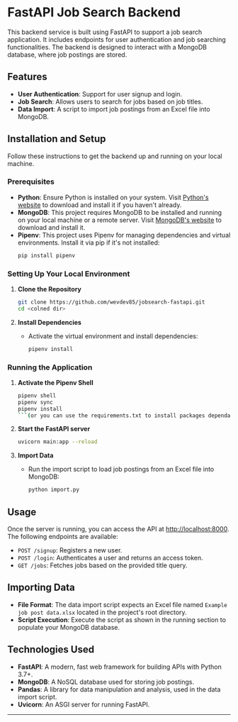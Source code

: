 # FastAPI Job Search Backend

This backend service is built using FastAPI to support a job search application. It includes endpoints for user authentication and job searching functionalities. The backend is designed to interact with a MongoDB database, where job postings are stored.

## Features

- **User Authentication**: Support for user signup and login.
- **Job Search**: Allows users to search for jobs based on job titles.
- **Data Import**: A script to import job postings from an Excel file into MongoDB.

## Installation and Setup

Follow these instructions to get the backend up and running on your local machine.

### Prerequisites

- **Python**: Ensure Python is installed on your system. Visit [Python's website](https://www.python.org/downloads/) to download and install it if you haven't already.
- **MongoDB**: This project requires MongoDB to be installed and running on your local machine or a remote server. Visit [MongoDB's website](https://www.mongodb.com/try/download/community) to download and install it.
- **Pipenv**: This project uses Pipenv for managing dependencies and virtual environments. Install it via pip if it's not installed:
  ```bash
  pip install pipenv
  ```

### Setting Up Your Local Environment

1. **Clone the Repository**
   ```bash
   git clone https://github.com/wevdev85/jobsearch-fastapi.git
   cd <colned dir>
   ```

2. **Install Dependencies**
   - Activate the virtual environment and install dependencies:
     ```bash
     pipenv install
     ```


### Running the Application

1. **Activate the Pipenv Shell**
   ```bash
   pipenv shell
   pipenv sync
   pipenv install
   ```(or you can use the requirements.txt to install packages dependancies to the project.

2. **Start the FastAPI server**
   ```bash
   uvicorn main:app --reload
   ```

3. **Import Data**
   - Run the import script to load job postings from an Excel file into MongoDB:
     ```bash
     python import.py
     ```

## Usage

Once the server is running, you can access the API at [http://localhost:8000](http://localhost:8000). The following endpoints are available:

- `POST /signup`: Registers a new user.
- `POST /login`: Authenticates a user and returns an access token.
- `GET /jobs`: Fetches jobs based on the provided title query.

## Importing Data

- **File Format**: The data import script expects an Excel file named `Example job post data.xlsx` located in the project's root directory.
- **Script Execution**: Execute the script as shown in the running section to populate your MongoDB database.

## Technologies Used

- **FastAPI**: A modern, fast web framework for building APIs with Python 3.7+.
- **MongoDB**: A NoSQL database used for storing job postings.
- **Pandas**: A library for data manipulation and analysis, used in the data import script.
- **Uvicorn**: An ASGI server for running FastAPI.

---
